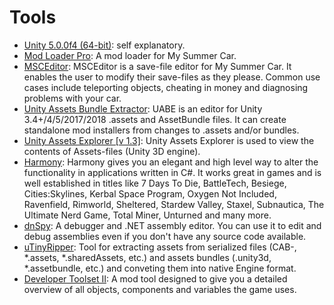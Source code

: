 # Tools

* [Unity 5.0.0f4 (64-bit)](https://unity3d.com/get-unity/download/archive): self explanatory.
* [Mod Loader Pro](https://mscloaderpro.github.io/): A mod loader for My Summer Car.
* [MSCEditor](https://www.nexusmods.com/mysummercar/mods/8): MSCEditor is a save-file editor for My Summer Car. It enables the user to modify their save-files as they please. Common use cases include teleporting objects, cheating in money and diagnosing problems with your car. 
* [Unity Assets Bundle Extractor](https://github.com/DerPopo/UABE/releases): UABE is an editor for Unity 3.4+/4/5/2017/2018 .assets and AssetBundle files. It can create standalone mod installers from changes to .assets and/or bundles.
* [Unity Assets Explorer [v 1.3]](https://zenhax.com/viewtopic.php?t=36): Unity Assets Explorer is used to view the contents of Assets-files (Unity 3D engine).
* [Harmony](https://github.com/pardeike/Harmony): Harmony gives you an elegant and high level way to alter the functionality in applications written in C#. It works great in games and is well established in titles like 7 Days To Die, BattleTech, Besiege, Cities:Skylines, Kerbal Space Program, Oxygen Not Included, Ravenfield, Rimworld, Sheltered, Stardew Valley, Staxel, Subnautica, The Ultimate Nerd Game, Total Miner, Unturned and many more.
* [dnSpy](https://github.com/0xd4d/dnSpy): A debugger and .NET assembly editor. You can use it to edit and debug assemblies even if you don't have any source code available.
* [uTinyRipper](https://github.com/mafaca/UtinyRipper): Tool for extracting assets from serialized files (CAB-, *.assets, *.sharedAssets, etc.) and assets bundles (.unity3d, *.assetbundle, etc.) and conveting them into native Engine format.
* [Developer Toolset II](https://www.nexusmods.com/mysummercar/mods/345): A mod tool designed to give you a detailed overview of all objects, components and variables the game uses.
